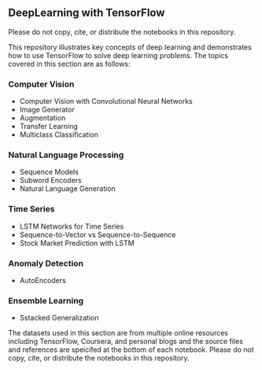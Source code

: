 ## DeepLearning with TensorFlow

Please do not copy, cite, or distribute the notebooks in this repository.

This repository illustrates key concepts of deep learning and demonstrates how to use TensorFlow to solve deep learning problems. The topics covered in this section are as follows:

### Computer Vision
  - Computer Vision with Convolutional Neural Networks
  - Image Generator
  - Augmentation
  - Transfer Learning
  - Multiclass Classification
  
### Natural Language Processing
  - Sequence Models
  - Subword Encoders
  - Natural Language Generation
  
### Time Series
  - LSTM Networks for Time Series
  - Sequence-to-Vector vs Sequence-to-Sequence
  - Stock Market Prediction with LSTM 
  
### Anomaly Detection
  - AutoEncoders
  
### Ensemble Learning
  - Sstacked Generalization
  
 
The datasets used in this section are from multiple online resources including TensorFlow, Coursera, and personal blogs and the source files and references are speicifed at the bottom of each notebook. Please do not copy, cite, or distribute the notebooks in this repository. 
 
 
